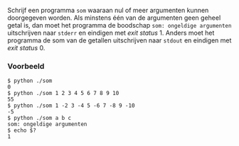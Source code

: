 Schrijf een programma `som` waaraan nul of meer argumenten kunnen doorgegeven worden. Als minstens één van de argumenten geen geheel getal is, dan moet het programma de boodschap `som: ongeldige argumenten` uitschrijven naar `stderr` en eindigen met *exit status* 1. Anders moet het programma de som van de getallen uitschrijven naar `stdout` en eindigen met *exit status* 0.

### Voorbeeld

```console?lang=bash&prompt=$
$ python ./som
0
$ python ./som 1 2 3 4 5 6 7 8 9 10
55
$ python ./som 1 -2 3 -4 5 -6 7 -8 9 -10
-5
$ python ./som a b c
som: ongeldige argumenten
$ echo $?
1
```
